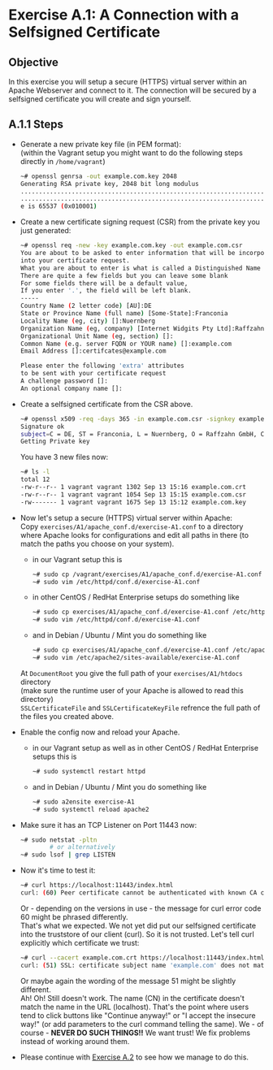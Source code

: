 # Exercise A.1: A Connection with a Selfsigned Certificate

## Objective
In this exercise you will setup a secure (HTTPS) virtual server within an Apache Webserver and connect to it. The connection will be secured by a selfsigned certificate you will create and sign yourself.

## A.1.1 Steps

   * Generate a new private key file (in PEM format):  
     (within the Vagrant setup you might want to do the following steps directly in `/home/vagrant`)
     ```Bash
     ~# openssl genrsa -out example.com.key 2048
     Generating RSA private key, 2048 bit long modulus
     ....................................................................+++++
     ..............................................................................+++++
     e is 65537 (0x010001)
     ```

   * Create a new certificate signing request (CSR) from the private key you just generated:
     ```Bash
     ~# openssl req -new -key example.com.key -out example.com.csr
     You are about to be asked to enter information that will be incorporated
     into your certificate request.
     What you are about to enter is what is called a Distinguished Name or a DN.
     There are quite a few fields but you can leave some blank
     For some fields there will be a default value,
     If you enter '.', the field will be left blank.
     -----
     Country Name (2 letter code) [AU]:DE
     State or Province Name (full name) [Some-State]:Franconia
     Locality Name (eg, city) []:Nuernberg
     Organization Name (eg, company) [Internet Widgits Pty Ltd]:Raffzahn GmbH
     Organizational Unit Name (eg, section) []:
     Common Name (e.g. server FQDN or YOUR name) []:example.com
     Email Address []:certifcates@example.com

     Please enter the following 'extra' attributes
     to be sent with your certificate request
     A challenge password []:
     An optional company name []:
     ```

   * Create a selfsigned certificate from the CSR above.
     ```Bash
     ~# openssl x509 -req -days 365 -in example.com.csr -signkey example.com.key -out example.com.crt
     Signature ok
     subject=C = DE, ST = Franconia, L = Nuernberg, O = Raffzahn GmbH, CN = example.com, emailAddress = certifcates@example.com
     Getting Private key
     ```
     You have 3 new files now:
     ```Bash
     ~# ls -l
     total 12
     -rw-r--r-- 1 vagrant vagrant 1302 Sep 13 15:16 example.com.crt
     -rw-r--r-- 1 vagrant vagrant 1054 Sep 13 15:15 example.com.csr
     -rw------- 1 vagrant vagrant 1675 Sep 13 15:12 example.com.key
     ```

   * Now let's setup a secure (HTTPS) virtual server within Apache:  
     Copy `exercises/A1/apache_conf.d/exercise-A1.conf` to a directory where Apache looks for configurations and edit all paths in there (to match the paths you choose on your system).
      * in our Vagrant setup this is
        ```Bash
        ~# sudo cp /vagrant/exercises/A1/apache_conf.d/exercise-A1.conf /etc/httpd/conf.d/
        ~# sudo vim /etc/httpd/conf.d/exercise-A1.conf
        ```
      * in other CentOS / RedHat Enterprise setups do something like
        ```Bash
        ~# sudo cp exercises/A1/apache_conf.d/exercise-A1.conf /etc/httpd/conf.d/
        ~# sudo vim /etc/httpd/conf.d/exercise-A1.conf
        ```
      * and in Debian / Ubuntu / Mint you do something like
        ```Bash
        ~# sudo cp exercises/A1/apache_conf.d/exercise-A1.conf /etc/apache2/sites-available
        ~# sudo vim /etc/apache2/sites-available/exercise-A1.conf
        ```
     At `DocumentRoot` you give the full path of your `exercises/A1/htdocs` directory  
     (make sure the runtime user of your Apache is allowed to read this directory)  
     `SSLCertificateFile` and `SSLCertificateKeyFile` refrence the full path of the files you created above.

   * Enable the config now and reload your Apache.
      * in our Vagrant setup as well as in other CentOS / RedHat Enterprise setups this is
        ```Bash
        ~# sudo systemctl restart httpd
        ```
      * and in Debian / Ubuntu / Mint you do something like
        ```Bash
        ~# sudo a2ensite exercise-A1
        ~# sudo systemctl reload apache2
        ```

   * Make sure it has an TCP Listener on Port 11443 now:
     ```Bash
     ~# sudo netstat -pltn
             # or alternatively
     ~# sudo lsof | grep LISTEN
     ```

   * Now it's time to test it:
     ```Bash
     ~# curl https://localhost:11443/index.html
     curl: (60) Peer certificate cannot be authenticated with known CA certificates
     ```
     Or - depending on the versions in use - the message for curl error code 60 might be phrased differently.  
     That's what we expected. We not yet did put our selfsigned certificate into the truststore of our client (curl). So it is not trusted. Let's tell curl explicitly which certificate we trust:
     ```Bash
     ~# curl --cacert example.com.crt https://localhost:11443/index.html
     curl: (51) SSL: certificate subject name 'example.com' does not match target host name 'localhost'
     ```
     Or maybe again the wording of the message 51 might be slightly different.  
     Ah! Oh! Still doesn't work. The name (CN) in the certificate doesn't match the name in the URL (localhost). That's the point where users tend to click buttons like "Continue anyway!" or "I accept the insecure way!" (or add parameters to the curl command telling the same). We - of course - **NEVER DO SUCH THINGS!!** We want trust! We fix problems instead of working around them.

   * Please continue with [Exercise A.2](../A2/) to see how we manage to do this.
